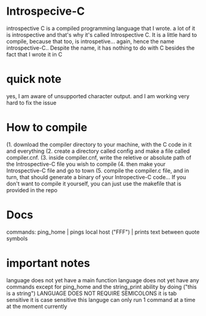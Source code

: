 # Introspecive-C
introspective C is a compiled programming language that I wrote. a lot of it is introspective and that's why it's called Introspective C. It is a little hard to compile, because that too, is introspetive... again, hence the name introspective-C.. Despite the name, it has nothing to do with C besides the fact that I wrote it in C

# quick note
yes, I am aware of unsupported character output. and I am working very hard to fix the issue

# How to compile 
(1. download the compiler directory to your machine, with the C code in it and everything
(2. create a directory called config and make a file called compiler.cnf.
(3. inside compiler.cnf, write the reletive or absolute path of the Introspective-C file you wish to compile
(4. then make your Introspective-C file and go to town
(5. compile the compiler.c file, and in turn, that should generate a binary of your Intropective-C code... If you don't want to compile it yourself, you can just use the makefile that is provided in the repo

# Docs
commands:
    ping_home   |   pings local host
    ("FFF")     |   prints text between quote symbols


# important notes
language does not yet have a main function 
language does not yet have any commands except for ping_home and the string_print ability by doing ("this is a string")
LANGUAGE DOES NOT REQUIRE SEMICOLONS
it is tab sensitive
it is case sensitive
this languge can only run 1 command at a time at the moment currently
